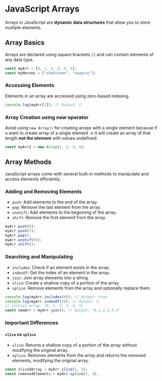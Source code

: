 

# JavaScript Arrays

Arrays in JavaScript are __dynamic data structures__ that allow you to store multiple elements.

## Array Basics

Arrays are declared using square brackets `[]` and can contain elements of any data type.

```javascript
const myArr = [0, 1, 2, 3, 4, 5];
const myHeroes = ["shaktiman", "naagraj"];
```

### Accessing Elements

Elements in an array are accessed using zero-based indexing.

```javascript
console.log(myArr[1]); // Output: 1
```

### Array Creation using new operator


Avoid using `new Array()` for creating arrays with a single element because if u want to create array of a single element -> it will create an array of that length __not the element__ with values undefined.

```javascript
const myArr2 = new Array(1, 2, 3, 4);
```

## Array Methods

JavaScript arrays come with several built-in methods to manipulate and access elements efficiently.

### Adding and Removing Elements

- `push`: Add elements to the end of the array.
- `pop`: Remove the last element from the array.
- `unshift`: Add elements to the beginning of the array.
- `shift`: Remove the first element from the array.

```javascript
myArr.push(6);
myArr.push(7);
myArr.pop();
myArr.unshift(9);
myArr.shift();
```

### Searching and Manipulating

- `includes`: Check if an element exists in the array.
- `indexOf`: Get the index of an element in the array.
- `join`: Join array elements into a string.
- `slice`: Create a shallow copy of a portion of the array.
- `splice`: Remove elements from the array and optionally replace them.

```javascript
console.log(myArr.includes(9)); // Output: true
console.log(myArr.indexOf(3)); // Output: 2
// initial array: [0, 1, 2, 3, 4, 5]
const newArr = myArr.join(); // Output: "0,1,2,3,4,5"
```

### Important Differences

#### `slice` vs `splice`

- `slice`: Returns a shallow copy of a portion of the array without modifying the original array.
- `splice`: Removes elements from the array and returns the removed elements, modifying the original array.

```javascript
const slicedArray = myArr.slice(1, 3); 
const removedElements = myArr.splice(1, 3);
```
